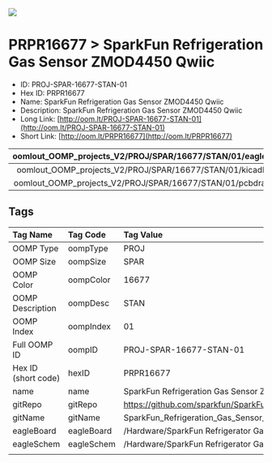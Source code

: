 


  
![][im]
# PRPR16677 > SparkFun Refrigeration Gas Sensor ZMOD4450 Qwiic

- ID: PROJ-SPAR-16677-STAN-01
- Hex ID: PRPR16677
- Name: SparkFun Refrigeration Gas Sensor ZMOD4450 Qwiic
- Description: SparkFun Refrigeration Gas Sensor ZMOD4450 Qwiic
- Long Link: [http://oom.lt/PROJ-SPAR-16677-STAN-01](http://oom.lt/PROJ-SPAR-16677-STAN-01)
- Short Link: [http://oom.lt/PRPR16677](http://oom.lt/PRPR16677)
  

|oomlout_OOMP_projects_V2/PROJ/SPAR/16677/STAN/01/eagleImage.png|oomlout_OOMP_projects_V2/PROJ/SPAR/16677/STAN/01/eagleSchemImage.png|oomlout_OOMP_projects_V2/PROJ/SPAR/16677/STAN/01/kicadPcb3dFront.png|oomlout_OOMP_projects_V2/PROJ/SPAR/16677/STAN/01/kicadPcb3dBack.png|
| :---: | :---: | :---: | :---: |
|oomlout_OOMP_projects_V2/PROJ/SPAR/16677/STAN/01/kicadPcb3d.png|oomlout_OOMP_projects_V2/PROJ/SPAR/16677/STAN/01/bomBack.png|oomlout_OOMP_projects_V2/PROJ/SPAR/16677/STAN/01/bomFront.png|oomlout_OOMP_projects_V2/PROJ/SPAR/16677/STAN/01/pcbdraw.svg|
|oomlout_OOMP_projects_V2/PROJ/SPAR/16677/STAN/01/pcbdrawBack.svg||||

## Tags
  

|Tag Name|Tag Code|Tag Value|
| :--- | :--- | :--- |
|OOMP Type|oompType|PROJ|
|OOMP Size|oompSize|SPAR|
|OOMP Color|oompColor|16677|
|OOMP Description|oompDesc|STAN|
|OOMP Index|oompIndex|01|
|Full OOMP ID|oompID|PROJ-SPAR-16677-STAN-01|
|Hex ID (short code)|hexID|PRPR16677|
|name|name|SparkFun Refrigeration Gas Sensor ZMOD4450 Qwiic|
|gitRepo|gitRepo|https://github.com/sparkfun/SparkFun_Refrigeration_Gas_Sensor_ZMOD4450_Qwiic|
|gitName|gitName|SparkFun_Refrigeration_Gas_Sensor_ZMOD4450_Qwiic|
|eagleBoard|eagleBoard|/Hardware/SparkFun Refrigerator Gas Sensor - ZMOD4450.brd|
|eagleSchem|eagleSchem|/Hardware/SparkFun Refrigerator Gas Sensor - ZMOD4450.sch|
||||



[im]: PROJ/SPAR/16677/STAN/01/kicadPcb3d_450.png
